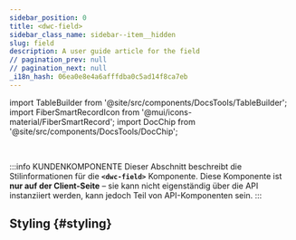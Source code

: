 ```yaml
---
sidebar_position: 0
title: <dwc-field>
sidebar_class_name: sidebar--item__hidden
slug: field
description: A user guide article for the field
// pagination_prev: null
// pagination_next: null
_i18n_hash: 06ea0e8e4a6afffdba0c5ad14f8ca7eb
---
```

import TableBuilder from '@site/src/components/DocsTools/TableBuilder';
import FiberSmartRecordIcon from '@mui/icons-material/FiberSmartRecord';
import DocChip from '@site/src/components/DocsTools/DocChip';

<DocChip chip='shadow' />

<br />

:::info KUNDENKOMPONENTE
Dieser Abschnitt beschreibt die Stilinformationen für die **`<dwc-field>`** Komponente. Diese Komponente ist **nur auf der Client-Seite** – sie kann nicht eigenständig über die API instanziiert werden, kann jedoch Teil von API-Komponenten sein.
:::

## Styling {#styling}

<TableBuilder name="dwc-field" clientComponent />
